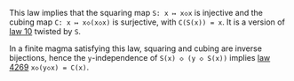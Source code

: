 This law implies that the squaring map `S: x ↦ x◇x` is injective and the cubing map `C: x ↦ x◇(x◇x)` is surjective, with `C(S(x)) = x`.  It is a version of [law 10](https://teorth.github.io/equational_theories/implications/?10) twisted by `S`.

In a finite magma satisfying this law, squaring and cubing are inverse bijections, hence the `y`-independence of `S(x) ◇ (y ◇ S(x))` implies [law 4269](https://teorth.github.io/equational_theories/implications/?4269) `x◇(y◇x) = C(x)`.
